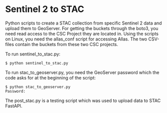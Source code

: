 # Sentinel 2 to STAC

Python scripts to create a STAC collection from specific Sentinel 2 data and upload them to GeoServer. For getting the buckets through the boto3, you need read access to the CSC Project they are located in. Using the scripts on Linux, you need the allas_conf script for accessing Allas. The two CSV-files contain the buckets from these two CSC projects.

To run sentinel_to_stac.py:
```
$ python sentinel_to_stac.py
```
To run stac_to_geoserver.py, you need the GeoServer password which the code asks for at the beginning of the script:
```
$ python stac_to_geoserver.py
Password:
```
The post_stac.py is a testing script which was used to upload data to STAC FastAPI.